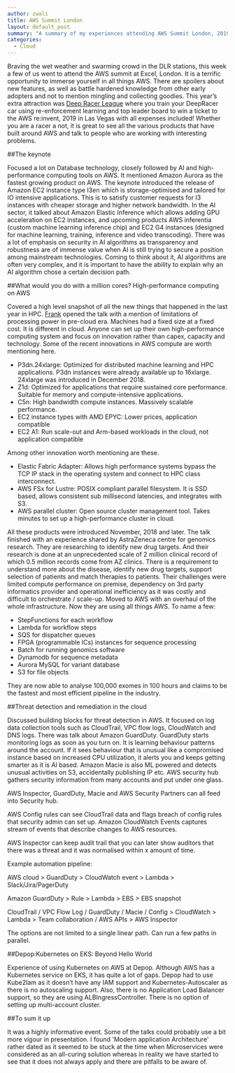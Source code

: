 ```yaml
---
author: zwali
title: AWS Summit London
layout: default_post
summary: "A summary of my experiences attending AWS Summit London, 2019. Highlights from talks that I found interesting and/or informative. Topics are mainly focused on high-performance computing, security and distributed architecture."
categories:
  - Cloud
---
```


Braving the wet weather and swarming crowd in the DLR stations, this week a few of us went to attend the AWS summit at Excel, London. It is a terrific opportunity to immerse yourself in all things AWS. There are spoilers about new features, as well as battle hardened knowledge from other early adopters and not to mention mingling and collecting goodies. This year’s extra attraction was [Deep Racer League](https://aws.amazon.com/deepracer/league/) where you train your DeepRacer car using re-enforcement learning and top leader board to win a ticket to the AWS re:invent, 2019 in Las Vegas with all expenses included! Whether you are a racer a not, it is great to see all the various products that have built around AWS and talk to people who are working with interesting problems. 

##The keynote

Focused a lot on Database technology, closely followed by AI and high-performance computing tools on AWS. It mentioned Amazon Aurora as the fastest growing product on AWS. The keynote introduced the release of Amazon EC2 instance type I3en which is storage-optimised and tailored for IO intensive applications. This is to satisfy customer requests for I3 instances with cheaper storage and higher network bandwidth. In the AI sector, it talked about Amazon Elastic Inference which allows adding GPU acceleration on EC2 instances, and upcoming products AWS inferentia (custom machine learning inference chip) and EC2 G4 instances (designed for machine learning, training, inference and video transcoding). There was a lot of emphasis on security in AI algorithms as transparency and robustness are of immense value when AI is still trying to secure a position among mainstream technologies. Coming to think about it, AI algorithms are often very complex, and it is important to have the ability to explain why an AI algorithm chose a certain decision path. 

##What would you do with a million cores? High-performance computing on AWS

Covered a high level snapshot of all the new things that happened in the last year in HPC. [Frank](https://www.linkedin.com/in/frankmunz/) opened the talk with a mention of limitations of processing power in pre-cloud era. Machines had a fixed size at a fixed cost. It is different in cloud. Anyone can set up their own high-performance computing system and focus on innovation rather than capex, capacity and technology. Some of the recent innovations in AWS compute are worth mentioning here.

<ul>
	<li>
	P3dn.24xlarge: Optimized for distributed machine learning and HPC applications. P3dn instances were already available up to 16xlarge. 24xlarge was introduced in December 2018.	
	</li>
	<li>
	Z1d: Optimized for applications that require sustained core performance. Suitable for memory and compute-intensive applications.
	</li>
	<li>
	C5n: High bandwidth compute instances. Massively scalable performance.
	</li>
	<li>
	EC2 instance types with AMD EPYC: Lower prices, application compatible
	</li>
	<li>
	EC2 A1: Run scale-out and Arm-based workloads in the cloud, not application compatible
	</li>
</ul>

Among other innovation worth mentioning are these.

<ul>
	<li>
	Elastic Fabric Adapter:  Allows high performance systems bypass the TCP IP stack in the operating system and connect to HPC class interconnect. 
	</li>
	<li>
	AWS FSx for Lustre: POSIX compliant parallel filesystem. It is SSD based, allows consistent sub millisecond latencies, and integrates with S3.
	</li>
	<li>
	AWS parallel cluster: Open source cluster management tool. Takes minutes to set up a high-performance cluster in cloud. 
	</li>
</ul>

All these products were introduced November, 2018 and later. The talk finished with an experience shared by AstraZeneca centre for genomics research. They are researching to identify new drug targets. And their research is done at an unprecedented scale of 2 million clinical record  of which 0.5 million records come from AZ clinics. There is a requirement to understand more about the disease, identify new drug targets, support selection of patients and match therapies to patients. Their challenges were limited compute performance on premise, dependency on 3rd party informatics provider and operational inefficiency as it was costly and difficult to orchestrate / scale-up.
Moved to AWS with an overhaul of the whole infrastructure. Now they are using all things AWS. To name a few:

<ul>
	<li>StepFunctions for each workflow</li>
	<li>Lambda for workflow steps</li>
	<li>SQS for dispatcher queues</li>
	<li>FPGA (programmable ICs)  instances for sequence processing</li>
	<li>Batch for running genomics software</li>
	<li>Dynamodb for sequence metadata</li>
	<li>Aurora MySQL for variant database</li>
	<li>S3 for file objects</li>
</ul>

They are now able to analyse 100,000 exomes in 100 hours and claims to be the fastest and most efficient pipeline in the industry.

##Threat detection and remediation in the cloud

Discussed building blocks for threat detection in AWS. It focused on log data collection tools such as CloudTrail, VPC flow logs, CloudWatch and DNS logs. There was talk about Amazon GuardDuty. GuardDuty starts monitoring logs as soon as you turn on. It is learning behaviour patterns around the account. If it sees behaviour that is unusual like a compromised instance based on increased CPU utilization, it alerts you and keeps getting smarter as it is AI based. Amazon Macie  is also ML powered and detects unusual activities on S3, accidentally publishing IP etc. AWS security hub gathers security information from many accounts and put under one glass.

AWS Inspector, GuardDuty, Macie and AWS Security Partners can all feed into Security hub.

AWS Config rules can see CloudTrail data and flags breach of config rules that security admin can set up. Amazon CloudWatch Events captures stream of events that describe changes to AWS resources.

AWS Inspector can keep audit trail that you can later show auditors that there was a threat and it was normalised within x amount of time.

Example automation pipeline:

AWS cloud > GuardDuty > CloudWatch event > Lambda > Slack/Jira/PagerDuty

Amazon GuardDuty > Rule > Lambda > EBS > EBS snapshot

CloudTrail / VPC Flow Log / GuardDuty / Macie / Config > CloudWatch > Lambda > Team collaboration / AWS APIs >  AWS Inspector 

The options are not limited to a single linear path. Can run a few paths in parallel. 

##Depop:Kubernetes on EKS: Beyond Hello World

Experience of using Kubernetes on AWS at Depop. Although AWS has a Kubernetes service on EKS, it has quite a lot of gaps. Depop had to use Kube2Iam as it doesn’t have any IAM support and Kubernetes-Autoscaler as there is no autoscaling support. Also, there is no Application Load Balancer support, so they are using ALBIngressController. There is no option of setting up multi-account cluster.

##To sum it up

It was a highly informative event. Some of the talks could probably use a bit more vigour in presentation. I found 'Modern application Architecture' rather dated as it seemed to be stuck at the time when Microservices were considered as an all-curing solution whereas in reality we have started to see that it does not always apply and there are pitfalls to be aware of.  